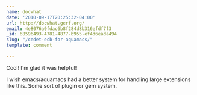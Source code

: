```yaml
---
name: docwhat
date: '2010-09-17T20:25:32-04:00'
url: http://docwhat.gerf.org/
email: 4e8076a0fdac6b8f284d8b316efdf7f3
_id: 68596493-4781-4877-b955-ef4d6eada494
slug: "/cedet-ecb-for-aquamacs/"
template: comment

---
```


Cool! I'm glad it was helpful!

I wish emacs/aquamacs had a better system for handling large extensions like this.  Some sort of plugin or gem system.
